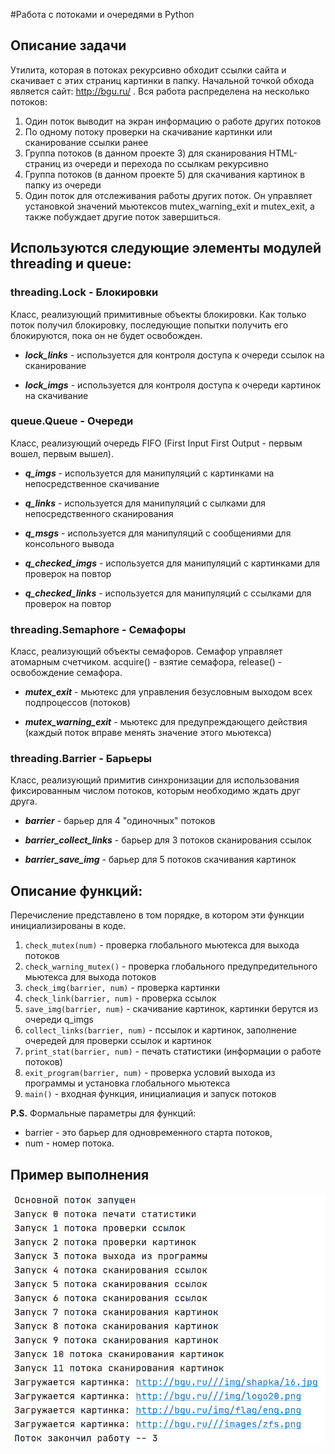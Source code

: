 #Работа с потоками и очередями в Python
## Описание задачи
Утилита, которая в потоках рекурсивно обходит ссылки сайта и скачивает с этих страниц картинки в папку.
Начальной точкой обхода является сайт: http://bgu.ru/ .
Вся работа распределена на несколько потоков:
1. Один поток выводит на экран информацию о работе других потоков
2. По одному потоку проверки на скачивание картинки или сканирование ссылки ранее
3. Группа потоков (в данном проекте 3) для сканирования HTML-страниц из очереди и перехода по ссылкам рекурсивно
4. Группа потоков (в данном проекте 5) для скачивания картинок в папку из очереди
5. Один поток для отслеживания работы других поток. Он управляет установкой значений мьютексов mutex_warning_exit и mutex_exit, а также побуждает другие поток завершиться.

## Используются следующие элементы модулей threading и queue:
### threading.Lock - Блокировки
Класс, реализующий примитивные объекты блокировки. Как только поток получил блокировку, последующие попытки получить его блокируются, пока он не будет освобожден.

* ***lock_links*** - используется для контроля доступа к очереди ссылок на сканирование

* ***lock_imgs*** - используется для контроля доступа к очереди картинок на скачивание

### queue.Queue - Очереди
Класс, реализующий очередь FIFO (First Input First Output - первым вошел, первым вышел).

* ***q_imgs*** - используется для манипуляций с картинками на непосредственное скачивание

* ***q_links*** - используется для манипуляций с сылками для непосредственного сканирования

* ***q_msgs***  - используется для манипуляций с сообщениями для консольного вывода

* ***q_checked_imgs***  - используется для манипуляций с картинками для проверок на повтор

* ***q_checked_links***  - используется для манипуляций с ссылками для проверок на повтор


### threading.Semaphore - Семафоры
Класс, реализующий объекты семафоров. Семафор управляет атомарным счетчиком. acquire() - взятие семафора, release() - освобождение семафора.
 
* ***mutex_exit***  - мьютекс для управления безусловным выходом всех подпроцессов (потоков)

* ***mutex_warning_exit***  - мьютекс для предупреждающего действия (каждый поток вправе менять значение этого мьютекса)

### threading.Barrier - Барьеры
Класс, реализующий примитив синхронизации для использования фиксированным числом потоков, которым необходимо ждать друг друга.
 
* ***barrier***  - барьер для  4 "одиночных" потоков

* ***barrier_collect_links***  - барьер для  3 потоков сканирования ссылок
 
 * ***barrier_save_img***  - барьер для  5 потоков скачивания картинок

## Описание функций:
Перечисление представлено в том порядке, в котором эти функции инициализированы в коде.
1. ```check_mutex(num)``` - проверка глобального мьютекса для выхода потоков
2. ```check_warning_mutex()``` - проверка глобального предупредительного мьютекса для выхода потоков
3. ```check_img(barrier, num)``` - проверка картинки
4. ```check_link(barrier, num)``` - проверка ссылок
5. ```save_img(barrier, num)``` - скачивание картинок, картинки берутся из очереди q_imgs
6. ```collect_links(barrier, num)``` - пссылок и картинок, заполнение очередей для проверки ссылок и картинок
7. ```print_stat(barrier, num)``` - печать статистики (информации о работе потоков)
8. ```exit_program(barrier, num)``` - проверка условий выхода из программы и установка глобального мьютекса
9. ```main()``` - входная функция, инициалиация и запуск потоков

**P.S.** Формальные параметры для функций: 
* barrier - это барьер для одновременного старта потоков,
* num - номер потока.

## Пример выполнения
![](./imgs/ex_test.png "Рисунок 1. Пример работы")